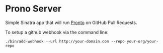 # Prono Server

Simple Sinatra app that will run [Pronto](https://github.com/prontolabs/pronto) on GitHub Pull Requests.

To setup a github webhook via the command line:

```
./bin/add-webhook --url http://your-domain.com --repo your-org/your-repo
```

